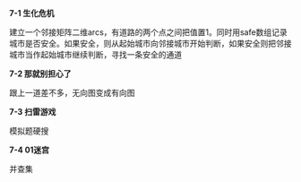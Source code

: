 **7-1 生化危机**

建立一个邻接矩阵二维arcs，有道路的两个点之间把值置1。同时用safe数组记录城市是否安全。如果安全，则从起始城市向邻接城市开始判断，如果安全则把邻接城市当作起始城市继续判断，寻找一条安全的通道

**7-2 那就别担心了**

跟上一道差不多，无向图变成有向图

**7-3 扫雷游戏**

模拟题硬搜

**7-4 01迷宫**

并查集
